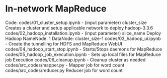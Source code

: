 # In-network MapReduce

Code:
  codes/01_cluster_setup.ipynb - (input parameter) cluster_size
    Creates a cluster and setup applicable network to deploy hadoop-3.3.6
  codes/02_hadoop_installation.ipynb - (input parameter) slice_name
    Deploy Hadoop
    NameNode: 1
    DataNode: cluster_size-1
  codes/03_hadoop_ui.ipynb - 
    Create the tunnelling for HDFS and MapReduce WebUI
  codes/04_hadoop_start_stop.ipynb - 
    Starts/Stops daemons for MapReduce
  codes/05_hadoop_job_execution.ipynb - 
    Sets up local files for MapReduce job Execution
  codes/06_cleanup.ipynb - 
    Cleanup cluster as needed
  codes/src_codes/mapper.py - 
    Mapper job for word count
  codes/src_codes/reducer.py
    Reducer job for word count
  
    
  

